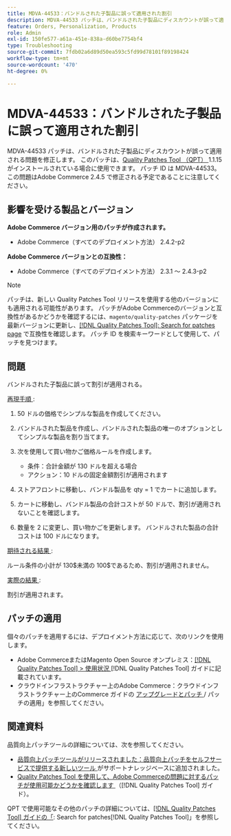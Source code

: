 ```yaml
---
title: MDVA-44533：バンドルされた子製品に誤って適用された割引
description: MDVA-44533 パッチは、バンドルされた子製品にディスカウントが誤って適用される問題を修正します。 このパッチは、[Quality Patches Tool （QPT） ] （https://experienceleague.adobe.com/ja/docs/commerce-operations/tools/quality-patches-tool/quality-patches-tool-to-self-serve-quality-patches） 1.1.15 がインストールされている場合に利用できます。 パッチ ID は MDVA-44533。 この問題はAdobe Commerce 2.4.5 で修正される予定であることに注意してください。
feature: Orders, Personalization, Products
role: Admin
exl-id: 150fe577-a61a-451e-838a-d60be7754bf4
type: Troubleshooting
source-git-commit: 7fdb02a6d89d50ea593c5fd99d78101f89198424
workflow-type: tm+mt
source-wordcount: '470'
ht-degree: 0%

---
```


# MDVA-44533：バンドルされた子製品に誤って適用された割引

MDVA-44533 パッチは、バンドルされた子製品にディスカウントが誤って適用される問題を修正します。 このパッチは、[Quality Patches Tool （QPT） ](https://experienceleague.adobe.com/ja/docs/commerce-operations/tools/quality-patches-tool/quality-patches-tool-to-self-serve-quality-patches)1.1.15 がインストールされている場合に使用できます。 パッチ ID は MDVA-44533。 この問題はAdobe Commerce 2.4.5 で修正される予定であることに注意してください。

## 影響を受ける製品とバージョン

**Adobe Commerce バージョン用のパッチが作成されます。**

* Adobe Commerce（すべてのデプロイメント方法） 2.4.2-p2

**Adobe Commerce バージョンとの互換性：**

* Adobe Commerce（すべてのデプロイメント方法） 2.3.1 ～ 2.4.3-p2

>[!NOTE]
>
>パッチは、新しい Quality Patches Tool リリースを使用する他のバージョンにも適用される可能性があります。 パッチがAdobe Commerceのバージョンと互換性があるかどうかを確認するには、`magento/quality-patches` パッケージを最新バージョンに更新し、[[!DNL Quality Patches Tool]: Search for patches page](https://experienceleague.adobe.com/ja/docs/commerce-operations/tools/quality-patches-tool/quality-patches-tool-to-self-serve-quality-patches) で互換性を確認します。 パッチ ID を検索キーワードとして使用して、パッチを見つけます。

## 問題

バンドルされた子製品に誤って割引が適用される。

<u> 再現手順 </u>:

1. 50 ドルの価格でシンプルな製品を作成してください。
1. バンドルされた製品を作成し、バンドルされた製品の唯一のオプションとしてシンプルな製品を割り当てます。
1. 次を使用して買い物かご価格ルールを作成します。

   * 条件：合計金額が 130 ドルを超える場合
   * アクション：10 ドルの固定金額割引が適用されます

1. ストアフロントに移動し、バンドル製品を qty = 1 でカートに追加します。
1. カートに移動し、バンドル製品の合計コストが 50 ドルで、割引が適用されないことを確認します。
1. 数量を 2 に変更し、買い物かごを更新します。 バンドルされた製品の合計コストは 100 ドルになります。

<u> 期待される結果 </u>:

ルール条件の小計が 130\$未満の 100\$であるため、割引が適用されません。

<u> 実際の結果 </u>:

割引が適用されます。

## パッチの適用

個々のパッチを適用するには、デプロイメント方法に応じて、次のリンクを使用します。

* Adobe CommerceまたはMagento Open Source オンプレミス：[[!DNL Quality Patches Tool] > 使用状況 ](/help/tools/quality-patches-tool/usage.md) [!DNL Quality Patches Tool] ガイドに記載されています。
* クラウドインフラストラクチャー上のAdobe Commerce：クラウドインフラストラクチャー上のCommerce ガイドの [ アップグレードとパッチ ](https://experienceleague.adobe.com/docs/commerce-cloud-service/user-guide/develop/upgrade/apply-patches.html?lang=ja)/ パッチの適用」を参照してください。

## 関連資料

品質向上パッチツールの詳細については、次を参照してください。

* [ 品質向上パッチツールがリリースされました：品質向上パッチをセルフサービスで提供する新しいツール ](https://experienceleague.adobe.com/ja/docs/commerce-operations/tools/quality-patches-tool/quality-patches-tool-to-self-serve-quality-patches) がサポートナレッジベースに追加されました。
* [Quality Patches Tool を使用して、Adobe Commerceの問題に対するパッチが使用可能かどうかを確認します ](/help/tools/quality-patches-tool/patches-available-in-qpt/check-patch-for-magento-issue-with-magento-quality-patches.md) （[!DNL Quality Patches Tool] ガイド）。

QPT で使用可能なその他のパッチの詳細については、[[!DNL Quality Patches Tool] ガイドの「](https://experienceleague.adobe.com/tools/commerce-quality-patches/index.html?lang=ja): Search for patches[!DNL Quality Patches Tool]」を参照してください。
